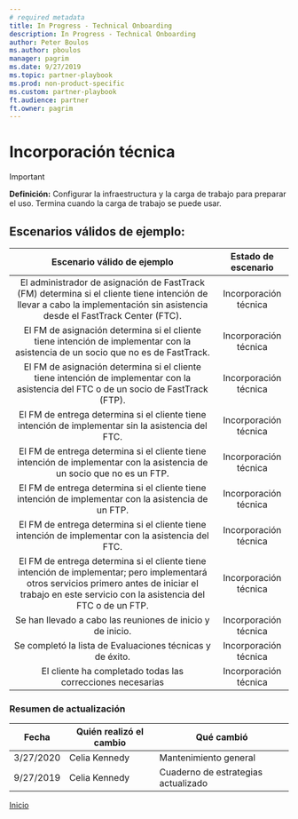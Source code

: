 ```yaml
---
# required metadata
title: In Progress - Technical Onboarding
description: In Progress - Technical Onboarding
author: Peter Boulos
ms.author: pboulos
manager: pagrim
ms.date: 9/27/2019
ms.topic: partner-playbook 
ms.prod: non-product-specific 
ms.custom: partner-playbook 
ft.audience: partner
ft.owner: pagrim
---
```


# Incorporación técnica

> [!IMPORTANT]
> **Definición:** Configurar la infraestructura y la carga de trabajo para preparar el uso. Termina cuando la carga de trabajo se puede usar.

## Escenarios válidos de ejemplo:

| Escenario válido de ejemplo | Estado de escenario |
| :--: | :--: |
| El administrador de asignación de FastTrack (FM) determina si el cliente tiene intención de llevar a cabo la implementación sin asistencia desde el FastTrack Center (FTC). | Incorporación técnica |
| El FM de asignación determina si el cliente tiene intención de implementar con la asistencia de un socio que no es de FastTrack. | Incorporación técnica |
| El FM de asignación determina si el cliente tiene intención de implementar con la asistencia del FTC o de un socio de FastTrack (FTP). | Incorporación técnica |
| El FM de entrega determina si el cliente tiene intención de implementar sin la asistencia del FTC. | Incorporación técnica |
| El FM de entrega determina si el cliente tiene intención de implementar con la asistencia de un socio que no es un FTP. | Incorporación técnica |
| El FM de entrega determina si el cliente tiene intención de implementar con la asistencia de un FTP. | Incorporación técnica |
| El FM de entrega determina si el cliente tiene intención de implementar con la asistencia del FTC. | Incorporación técnica |
| El FM de entrega determina si el cliente tiene intención de implementar; pero implementará otros servicios primero antes de iniciar el trabajo en este servicio con la asistencia del FTC o de un FTP. | Incorporación técnica |
| Se han llevado a cabo las reuniones de inicio y de inicio. | Incorporación técnica |
| Se completó la lista de Evaluaciones técnicas y de éxito. | Incorporación técnica |
| El cliente ha completado todas las correcciones necesarias | Incorporación técnica |

###  Resumen de actualización

|Fecha|Quién realizó el cambio|Qué cambió|
|---------|---------------|----------------------------|
|3/27/2020| Celia Kennedy| Mantenimiento general|
|9/27/2019| Celia Kennedy| Cuaderno de estrategias actualizado|

[Inicio](http://partner-docs.microsoft.com)
